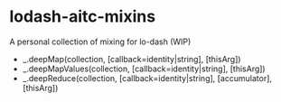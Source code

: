 lodash-aitc-mixins
==================

A personal collection of mixing for lo-dash (WIP)

* _.deepMap(collection, [callback=identity|string], [thisArg])
* _.deepMapValues(collection, [callback=identity|string], [thisArg])
* _.deepReduce(collection, [callback=identity|string], [accumulator], [thisArg])